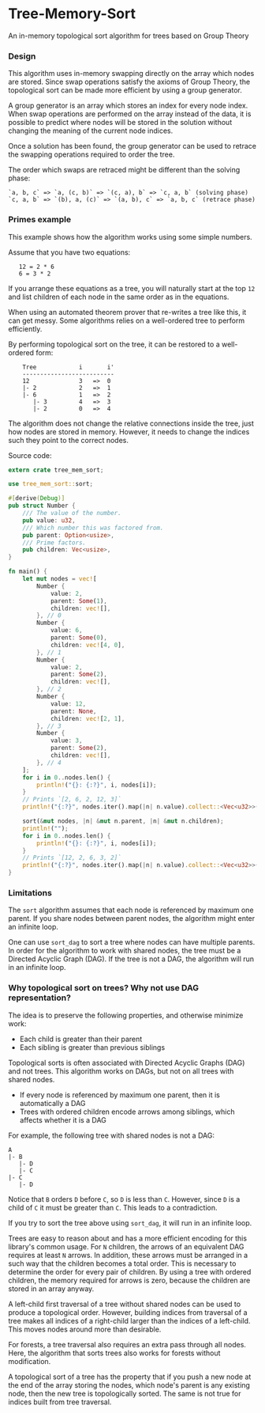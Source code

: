 # Tree-Memory-Sort

An in-memory topological sort algorithm for trees based on Group Theory

### Design

This algorithm uses in-memory swapping directly on the array which nodes are stored.
Since swap operations satisfy the axioms of Group Theory,
the topological sort can be made more efficient by using a group generator.

A group generator is an array which stores an index for every node index.
When swap operations are performed on the array instead of the data,
it is possible to predict where nodes will be stored in the solution
without changing the meaning of the current node indices.

Once a solution has been found, the group generator can be used to
retrace the swapping operations required to order the tree.

The order which swaps are retraced might be different than the solving phase:

```text
`a, b, c` => `a, (c, b)` => `(c, a), b` => `c, a, b` (solving phase)
`c, a, b` => `(b), a, (c)` => `(a, b), c` => `a, b, c` (retrace phase)
```


### Primes example

This example shows how the algorithm works using some simple numbers.

Assume that you have two equations:

```text
   12 = 2 * 6
   6 = 3 * 2
```

If you arrange these equations as a tree,
you will naturally start at the top `12` and list
children of each node in the same order as in the equations.

When using an automated theorem prover that re-writes
a tree like this, it can get messy.
Some algorithms relies on a well-ordered tree to perform efficiently.

By performing topological sort on the tree,
it can be restored to a well-ordered form:

```text
    Tree            i       i'
    --------------------------
    12              3   =>  0
    |- 2            2   =>  1
    |- 6            1   =>  2
       |- 3         4   =>  3
       |- 2         0   =>  4
```

The algorithm does not change the relative connections inside the tree,
just how nodes are stored in memory.
However, it needs to change the indices such they point to the correct nodes.

Source code:

```rust
extern crate tree_mem_sort;

use tree_mem_sort::sort;

#[derive(Debug)]
pub struct Number {
    /// The value of the number.
    pub value: u32,
    /// Which number this was factored from.
    pub parent: Option<usize>,
    /// Prime factors.
    pub children: Vec<usize>,
}

fn main() {
    let mut nodes = vec![
        Number {
            value: 2,
            parent: Some(1),
            children: vec![],
        }, // 0
        Number {
            value: 6,
            parent: Some(0),
            children: vec![4, 0],
        }, // 1
        Number {
            value: 2,
            parent: Some(2),
            children: vec![],
        }, // 2
        Number {
            value: 12,
            parent: None,
            children: vec![2, 1],
        }, // 3
        Number {
            value: 3,
            parent: Some(2),
            children: vec![],
        }, // 4
    ];
    for i in 0..nodes.len() {
        println!("{}: {:?}", i, nodes[i]);
    }
    // Prints `[2, 6, 2, 12, 3]`
    println!("{:?}", nodes.iter().map(|n| n.value).collect::<Vec<u32>>());

    sort(&mut nodes, |n| &mut n.parent, |n| &mut n.children);
    println!("");
    for i in 0..nodes.len() {
        println!("{}: {:?}", i, nodes[i]);
    }
    // Prints `[12, 2, 6, 3, 2]`
    println!("{:?}", nodes.iter().map(|n| n.value).collect::<Vec<u32>>());
}
```

### Limitations

The `sort` algorithm assumes that each node is referenced by maximum one parent.
If you share nodes between parent nodes, the algorithm might enter an infinite loop.

One can use `sort_dag` to sort a tree where nodes can have multiple parents.
In order for the algorithm to work with shared nodes,
the tree must be a Directed Acyclic Graph (DAG).
If the tree is not a DAG, the algorithm will run in an infinite loop.

### Why topological sort on trees? Why not use DAG representation?

The idea is to preserve the following properties, and otherwise minimize work:

- Each child is greater than their parent
- Each sibling is greater than previous siblings

Topological sorts is often associated with Directed Acyclic Graphs (DAG) and not trees.
This algorithm works on DAGs, but not on all trees with shared nodes.

- If every node is referenced by maximum one parent, then it is automatically a DAG
- Trees with ordered children encode arrows among siblings, which affects whether it is a DAG

For example, the following tree with shared nodes is not a DAG:

```text
A
|- B
   |- D
   |- C
|- C
   |- D
```

Notice that `B` orders `D` before `C`, so `D` is less than `C`.
However, since `D` is a child of `C` it must be greater than `C`.
This leads to a contradiction.

If you try to sort the tree above using `sort_dag`, it will run in an infinite loop.

Trees are easy to reason about and has a more efficient encoding for this library's common usage.
For `N` children, the arrows of an equivalent DAG requires at least `N` arrows.
In addition, these arrows must be arranged in a such way that the children becomes a total order.
This is necessary to determine the order for every pair of children.
By using a tree with ordered children, the memory required for arrows is zero,
because the children are stored in an array anyway.

A left-child first traversal of a tree without shared nodes
can be used to produce a topological order.
However, building indices from traversal of a tree makes all indices
of a right-child larger than the indices of a left-child.
This moves nodes around more than desirable.

For forests, a tree traversal also requires an extra pass through all nodes.
Here, the algorithm that sorts trees also works for forests without modification.

A topological sort of a tree has the property that if you push a new node
at the end of the array storing the nodes, which node's parent is any existing node,
then the new tree is topologically sorted.
The same is not true for indices built from tree traversal.
